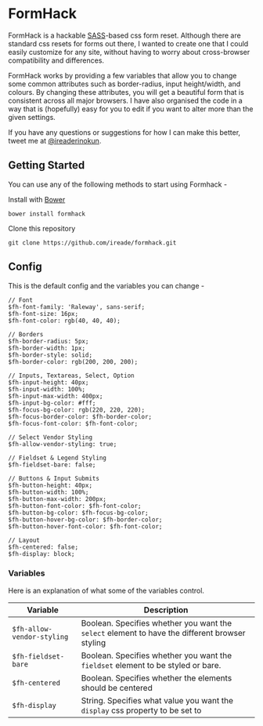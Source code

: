 # FormHack

FormHack is a hackable [SASS](http://sass-lang.com)-based css form reset. Although there are standard css resets for forms out there, I wanted to create one that I could easily customize for any site, without having to worry about cross-browser compatibility and differences. 

FormHack works by providing a few variables that allow you to change some common attributes such as border-radius, input height/width, and colours. By changing these attributes, you will get a beautiful form that is consistent across all major browsers. I have also organised the code in a way that is (hopefully) easy for you to edit if you want to alter more than the given settings.

If you have any questions or suggestions for how I can make this better, tweet me at [@ireaderinokun](https://twitter.com/ireaderinokun).


## Getting Started

You can use any of the following methods to start using Formhack -

Install with [Bower](http://bower.io/)

```
bower install formhack
```

Clone this repository

```
git clone https://github.com/ireade/formhack.git
```


## Config

This is the default config and the variables you can change -

```
// Font
$fh-font-family: 'Raleway', sans-serif;
$fh-font-size: 16px;
$fh-font-color: rgb(40, 40, 40);

// Borders
$fh-border-radius: 5px;
$fh-border-width: 1px;
$fh-border-style: solid;
$fh-border-color: rgb(200, 200, 200);

// Inputs, Textareas, Select, Option
$fh-input-height: 40px;
$fh-input-width: 100%;
$fh-input-max-width: 400px;
$fh-input-bg-color: #fff;
$fh-focus-bg-color: rgb(220, 220, 220);
$fh-focus-border-color: $fh-border-color;
$fh-focus-font-color: $fh-font-color;

// Select Vendor Styling
$fh-allow-vendor-styling: true;

// Fieldset & Legend Styling
$fh-fieldset-bare: false;

// Buttons & Input Submits
$fh-button-height: 40px;
$fh-button-width: 100%;
$fh-button-max-width: 200px;
$fh-button-font-color: $fh-font-color;
$fh-button-bg-color: $fh-focus-bg-color;
$fh-button-hover-bg-color: $fh-border-color;
$fh-button-hover-font-color: $fh-font-color;

// Layout
$fh-centered: false;
$fh-display: block;
```

### Variables

Here is an explanation of what some of the variables control.

Variable | Description
---------|-------------
`$fh-allow-vendor-styling` | Boolean. Specifies whether you want the `select` element to have the different browser styling
`$fh-fieldset-bare` | Boolean. Specifies whether you want the `fieldset` element to be styled or bare.
`$fh-centered` | Boolean. Specifies whether the elements should be centered
`$fh-display` | String. Specifies what value you want the `display` css property to be set to


